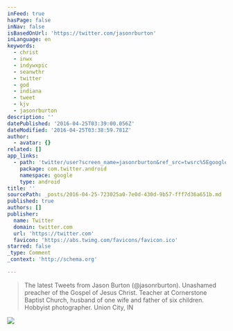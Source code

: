 ```yaml
---
inFeed: true
hasPage: false
inNav: false
isBasedOnUrl: 'https://twitter.com/jasonrburton'
inLanguage: en
keywords:
  - christ
  - inwx
  - indywxpic
  - seanwthr
  - twitter
  - god
  - indiana
  - tweet
  - kjv
  - jasonrburton
description: ''
datePublished: '2016-04-25T03:39:00.056Z'
dateModified: '2016-04-25T03:38:59.781Z'
author:
  - avatar: {}
related: []
app_links:
  - path: 'twitter/user?screen_name=jasonrburton&ref_src=twsrc%5Egoogle%7Ctwcamp%5Eandroidseo%7Ctwgr%5Eprofile'
    package: com.twitter.android
    namespace: google
    type: android
title: ''
sourcePath: _posts/2016-04-25-723025a0-7e0d-430d-9b57-fff7d36a651b.md
published: true
authors: []
publisher:
  name: Twitter
  domain: twitter.com
  url: 'https://twitter.com'
  favicon: 'https://abs.twimg.com/favicons/favicon.ico'
starred: false
_type: Comment
_context: 'http://schema.org'

---
```

> The latest Tweets from Jason Burton (@jasonrburton). Unashamed preacher of the Gospel of Jesus Christ. Teacher at Cornerstone Baptist Church, husband of one wife and father of six children. Hobbyist photographer. Union City, IN

![](https://the-grid-user-content.s3-us-west-2.amazonaws.com/e7bef85f-f3e4-43ea-9283-09877bdc85b4.jpg)